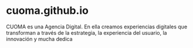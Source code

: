 # cuoma.github.io
CUOMA es una Agencia Digital. En ella creamos experiencias digitales que transforman a través de la estrategia, la experiencia del usuario, la innovación y mucha dedica
